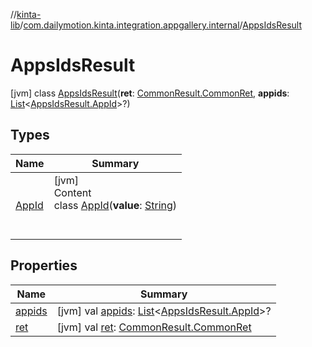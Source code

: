//[kinta-lib](../../../index.md)/[com.dailymotion.kinta.integration.appgallery.internal](../index.md)/[AppsIdsResult](index.md)



# AppsIdsResult  
 [jvm] class [AppsIdsResult](index.md)(**ret**: [CommonResult.CommonRet](../-common-result/-common-ret/index.md), **appids**: [List](https://kotlinlang.org/api/latest/jvm/stdlib/kotlin.collections/-list/index.html)<[AppsIdsResult.AppId](-app-id/index.md)>?)   


## Types  
  
|  Name |  Summary | 
|---|---|
| <a name="com.dailymotion.kinta.integration.appgallery.internal/AppsIdsResult.AppId///PointingToDeclaration/"></a>[AppId](-app-id/index.md)| <a name="com.dailymotion.kinta.integration.appgallery.internal/AppsIdsResult.AppId///PointingToDeclaration/"></a>[jvm]  <br>Content  <br>class [AppId](-app-id/index.md)(**value**: [String](https://kotlinlang.org/api/latest/jvm/stdlib/kotlin/-string/index.html))  <br><br><br>|


## Properties  
  
|  Name |  Summary | 
|---|---|
| <a name="com.dailymotion.kinta.integration.appgallery.internal/AppsIdsResult/appids/#/PointingToDeclaration/"></a>[appids](appids.md)| <a name="com.dailymotion.kinta.integration.appgallery.internal/AppsIdsResult/appids/#/PointingToDeclaration/"></a> [jvm] val [appids](appids.md): [List](https://kotlinlang.org/api/latest/jvm/stdlib/kotlin.collections/-list/index.html)<[AppsIdsResult.AppId](-app-id/index.md)>?   <br>|
| <a name="com.dailymotion.kinta.integration.appgallery.internal/AppsIdsResult/ret/#/PointingToDeclaration/"></a>[ret](ret.md)| <a name="com.dailymotion.kinta.integration.appgallery.internal/AppsIdsResult/ret/#/PointingToDeclaration/"></a> [jvm] val [ret](ret.md): [CommonResult.CommonRet](../-common-result/-common-ret/index.md)   <br>|

